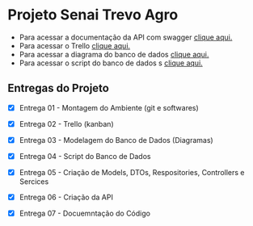 # Projeto Senai Trevo Agro

- Para acessar a documentação da API com swagger [clique aqui.](http://localhost:8080/swagger-ui/index.html)
- Para acessar o Trello [clique aqui.](https://trello.com/b/0Pf03pNd/backend-1)
- Para acessar a diagrama do banco de dados [clique aqui.](https://raw.githubusercontent.com/Marcato0/backend1/master/modelagem%20banco%20de%20dados/Diagrama%20DB.png)
- Para acessar o script do banco de dados s [clique aqui.](https://github.com/Marcato0/backend1/blob/master/modelagem%20banco%20de%20dados/Scripts%20do%20Banco%20de%20dados.txt)

## Entregas do Projeto

- [x] Entrega 01 - Montagem do Ambiente (git e softwares)
- [x] Entrega 02 - Trello (kanban)
- [x] Entrega 03 - Modelagem do Banco de Dados (Diagramas)
- [x] Entrega 04 - Script do Banco de Dados
- [x] Entrega 05 - Criação de Models, DTOs, Respositories, Controllers e Sercices
- [x] Entrega 06 - Criação da API
- [x] Entrega 07 - Docuemntação do Código

